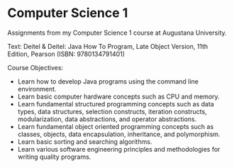 # Computer Science 1

Assignments from my Computer Science 1 course at Augustana University.

Text: Deitel & Deitel: Java How To Program, Late Object Version, 11th Edition, Pearson (ISBN: 9780134791401)

Course Objectives:

 * Learn how to develop Java programs using the command line environment.
 * Learn basic computer hardware concepts such as CPU and memory.
 * Learn fundamental structured programming concepts such as data types, data structures, selection constructs, iteration constructs, modularization, data abstractions, and operator abstractions.
 * Learn fundamental object oriented programming concepts such as classes, objects, data encapsulation, inheritance, and polymorphism.
 * Learn basic sorting and searching algorithms.
 * Learn various software engineering principles and methodologies for writing quality programs.
